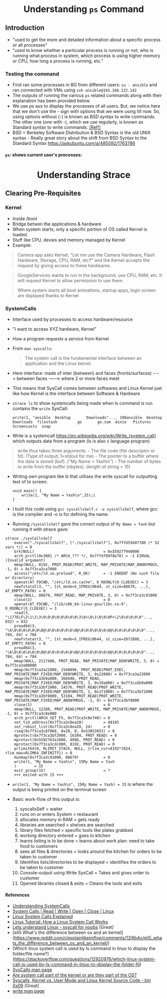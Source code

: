 <div align = "center">

# Understanding `ps` Command
</div>

## Introduction
-  "used to get the more and detailed information about a specific process or all processes"
- "used to know whether a particular process is running or not, who is running what process in system, which process is using higher memory or CPU, how long a process is running, etc."

### Testing the command
- First ran some processes in BG from different users: `su - ansible` and ran connected with VMs using `ssh ansible@192.168.122.142`
- The outputs of running the various `ps` related commands along with their explanation has been provided below.
- We use ps aux to display the processes of all users. But, we notice here that we don't use the - sign with options that we were using till now. So, using options without (-) is known as BSD syntax to write commands. The other one (one with -), which we use regularly, is known as Standard syntax to write commands. [[Ref!]](https://cloudxlab.com/assessment/displayslide/7359/bsd-syntax-of-commands#:~:text=We%20use%20ps%20aux%20to,Standard%20syntax%20to%20write%20commands.)
- BSD = Berkeley Software Distribution & BSD Syntax is the old UNIX syntax - Really great story about the shift from BSD Syntax to the Standard Syntax https://askubuntu.com/a/485092/1763786

#### `ps`: shows current user's processes:


<div align = "center">

# Understanding Strace
</div>

## Clearing Pre-Requisites

### Kernel
- Inside /boot
- Bridge betwen the applications & hardware
- When system starts, only a specific portion of OS called Kernel is loaded.
- Stuff like CPU, devies and memory managed by Kernel 
- Example:
> Camera app asks Kernel, "Let me use the Camera Hardware, Flash Hardware, Storage, CPU, RAM, etc?" and the Kernel accepts the request by giving access to these hardwares.

>GoogleServices wants to run in the background, use CPU, RAM, etc. It will request Kernel to allow permission to use them.

> Whem system starts all boot animations, startup apps, login screen are dsplayed thanks to Kernel

### SystemCalls
- Interface used by processes to access hardware/resource
- "I want to access XYZ hardware, Kernel"
- How a program requests a service from Kernel

- From `man syscalls`:
    > The system call is the fundamental interface between an application and the Linux kernel.
- Here interface: made of inter (between) and faces (fronts/surfaces) ---> between faces ---> where 2 or more faces meet
- This means that SysCall comes between softwares and Linux Kernel just like how Kernel is the interface between Software & Hardware
- `strace ls` to show systemcalls being made when ls command is run contains the `write` SysCall:
    ```
    write(1, "ansible  Desktop       Downloads"..., 100ansible  Desktop       Downloads  filestash		   go	    go.sum  minio   Pictures   Screencasts  snap
    ``` 
- Write is a systemcall https://en.wikipedia.org/wiki/Write_(system_call) which outputs data from a program (ls is also c language program)
> write thus takes three arguments:
        - The file code (file descriptor or fd). (Type of output; 1=stdout for me) 
        - The pointer to a buffer where the data is stored (buf). ("My Name = Yash\n")
        - The number of bytes to write from the buffer (nbytes). (length of string = 15)

- Writing own program like ls that utilises the write syscall for outputting text of to screen:
    ```
    void main() {
	    write(1, "My Name = Yash\n",15);i
    }
    ```

- I built this code using `gcc syscallsSelf.c -o syscallsSelf`, where gcc is the compiler and -o is for defining the name.

- Running `/syscallsSelf` gave the correct output of `My Name = Yash` but running it with strace gave:

```
strace ./sysCallsSelf
    execve("./syscallsSelf", ["./syscallsSelf"], 0x7ffd55607780 /* 52 vars */) = 0
    brk(NULL)                               = 0x559277940000
    arch_prctl(0x3001 /* ARCH_??? */, 0x7ffdf89f8e70) = -1 EINVAL (Invalid argument)
    mmap(NULL, 8192, PROT_READ|PROT_WRITE, MAP_PRIVATE|MAP_ANONYMOUS, -1, 0) = 0x7f3ca3ca7000
    access("/etc/ld.so.preload", R_OK)      = -1 ENOENT (No such file or directory)
    openat(AT_FDCWD, "/etc/ld.so.cache", O_RDONLY|O_CLOEXEC) = 3
    newfstatat(3, "", {st_mode=S_IFREG|0644, st_size=88679, ...}, AT_EMPTY_PATH) = 0
    mmap(NULL, 88679, PROT_READ, MAP_PRIVATE, 3, 0) = 0x7f3ca3c91000
    close(3)                                = 0
    openat(AT_FDCWD, "/lib/x86_64-linux-gnu/libc.so.6", O_RDONLY|O_CLOEXEC) = 3
    read(3, "\177ELF\2\1\1\3\0\0\0\0\0\0\0\0\3\0>\0\1\0\0\0P<\2\0\0\0\0\0"..., 832) = 832
    pread64(3, "\6\0\0\0\4\0\0\0@\0\0\0\0\0\0\0@\0\0\0\0\0\0\0@\0\0\0\0\0\0\0"..., 784, 64) = 784
    newfstatat(3, "", {st_mode=S_IFREG|0644, st_size=2072888, ...}, AT_EMPTY_PATH) = 0
    pread64(3, "\6\0\0\0\4\0\0\0@\0\0\0\0\0\0\0@\0\0\0\0\0\0\0@\0\0\0\0\0\0\0"..., 784, 64) = 784
    mmap(NULL, 2117488, PROT_READ, MAP_PRIVATE|MAP_DENYWRITE, 3, 0) = 0x7f3ca3a00000
    mmap(0x7f3ca3a22000, 1540096, PROT_READ|PROT_EXEC, MAP_PRIVATE|MAP_FIXED|MAP_DENYWRITE, 3, 0x22000) = 0x7f3ca3a22000
    mmap(0x7f3ca3b9a000, 360448, PROT_READ, MAP_PRIVATE|MAP_FIXED|MAP_DENYWRITE, 3, 0x19a000) = 0x7f3ca3b9a000
    mmap(0x7f3ca3bf2000, 24576, PROT_READ|PROT_WRITE, MAP_PRIVATE|MAP_FIXED|MAP_DENYWRITE, 3, 0x1f1000) = 0x7f3ca3bf2000
    mmap(0x7f3ca3bf8000, 53104, PROT_READ|PROT_WRITE, MAP_PRIVATE|MAP_FIXED|MAP_ANONYMOUS, -1, 0) = 0x7f3ca3bf8000
    close(3)                                = 0
    mmap(NULL, 12288, PROT_READ|PROT_WRITE, MAP_PRIVATE|MAP_ANONYMOUS, -1, 0) = 0x7f3ca3c8e000
    arch_prctl(ARCH_SET_FS, 0x7f3ca3c8e740) = 0
    set_tid_address(0x7f3ca3c8ea10)         = 48185
    set_robust_list(0x7f3ca3c8ea20, 24)     = 0
    rseq(0x7f3ca3c8f060, 0x20, 0, 0x53053053) = 0
    mprotect(0x7f3ca3bf2000, 16384, PROT_READ) = 0
    mprotect(0x5592763e1000, 4096, PROT_READ) = 0
    mprotect(0x7f3ca3cdc000, 8192, PROT_READ) = 0
    prlimit64(0, RLIMIT_STACK, NULL, {rlim_cur=8192*1024, rlim_max=RLIM64_INFINITY}) = 0
    munmap(0x7f3ca3c91000, 88679)           = 0
    write(1, "My Name = Yash\n", 15My Name = Yash
    )        = 15
    exit_group(15)                          = ?
    +++ exited with 15 +++
```

- `write(1, "My Name = Yash\n", 15My Name = Yash) = 15` is where the output is being printed on the terminal screen

- Basic work-flow of this output is:
    1. syscallsSelf = waiter
    2. runs on or enters System = restaurant
    3. allocates memory in RAM = gets ready
    4. libraries are searched = shelves are searched 
    5. library files fetched = specific tools like plates grabbed
    6. working directory entered = goes to kitchen
    7. learns listing is to be done = learns about work plan: need to take food to customers
    7. sees all files & directories = looks around the kitchen for orders to be taken to customer
    8. Identifies lists/directories to be displayed = identifies the orders to be taken to customer
    9. Console-output using Write SysCall = Takes and gives order to customer
    10. Opened libraries closed & exits = Cleans the tools and exits 

#### References
- [Understanding SystemCalls](https://opensource.com/article/19/10/strace#:~:text=A%20system%20call%20is%20a,understand%20how%20system%20calls%20work.)
- [System Calls | Read | Write | Open | Close | Linux](https://www.youtube.com/watch?v=CHs9WwvEKdg&pp=ygUbc3lzdGVtY2FsbHMgZXhwbGFpbmVkIGxpbnV4)
- [Linux System Calls Explained](https://www.youtube.com/watch?v=JdVn3RMLU_Q&ab_channel=NirLichtman)
- [Linux Tutorial: How a Linux System Call Works](https://www.youtube.com/watch?v=FkIWDAtVIUM&pp=ygUXd2hhdCBhcmUgc3lzY2FsbHMgbGludXg%3D)
- [Lets understand Linux - syscall for noobs](https://www.youtube.com/watch?v=gYpWkbm6K98&t=18s&ab_channel=BugsWriter) [Great]
- [eli5 What's the difference between os and an kernel] (https://www.reddit.com/r/explainlikeimfive/comments/12j9b4o/eli5_whats_the_difference_between_os_and_an_kernel/)
- [Which linux system call is used by ls command in linux to display the folder/file name?]
(https://stackoverflow.com/questions/12920976/which-linux-system-call-is-used-by-ls-command-in-linux-to-display-the-folder-fil)
- [SysCalls man page](https://man7.org/linux/man-pages/man2/syscalls.2.html)
- [Are system call part of the kernel or are they part of the OS?](https://unix.stackexchange.com/questions/504288/are-system-calls-part-of-the-kernel-or-are-they-part-of-the-os#:~:text=So%20a%20system%20call%20is,a%20library%20(e.g.%20libc%20).)
- [Syscalls, Kernel vs. User Mode and Linux Kernel Source Code - bin 0x09](https://www.youtube.com/watch?v=fLS99zJDHOc&ab_channel=LiveOverflow) [Great]
- [write man page](https://www.manpagez.com/man/2/write/#:~:text=Write()%20attempts%20to%20write,iov%5Biovcnt%2D1%5D.) 
